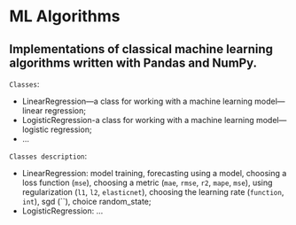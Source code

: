 # ML Algorithms

## Implementations of classical machine learning algorithms written with Pandas and NumPy.

`Classes`:
* LinearRegression—a class for working with a machine learning model—linear regression;
* LogisticRegression-a class for working with a machine learning model—logistic regression;
* ...

`Classes description`:
* LinearRegression: model training, forecasting using a model, choosing a loss function (`mse`), 
choosing a metric (`mae`, `rmse`, `r2`, `mape`, `mse`), using regularization (`l1`, `l2`, `elasticnet`),
choosing the learning rate (`function`, `int`), sgd (``), choice random_state;
* LogisticRegression: ...
